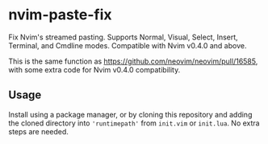 # nvim-paste-fix

Fix Nvim's streamed pasting. Supports Normal, Visual, Select, Insert, Terminal, and Cmdline modes. Compatible with Nvim v0.4.0 and above.

This is the same function as <https://github.com/neovim/neovim/pull/16585>, with some extra code for Nvim v0.4.0 compatibility.

## Usage

Install using a package manager, or by cloning this repository and adding the cloned directory into `'runtimepath'` from `init.vim` or `init.lua`. No extra steps are needed.
